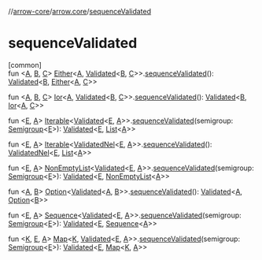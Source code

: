 //[arrow-core](../../index.md)/[arrow.core](index.md)/[sequenceValidated](sequence-validated.md)

# sequenceValidated

[common]\
fun &lt;[A](sequence-validated.md), [B](sequence-validated.md), [C](sequence-validated.md)&gt; [Either](-either/index.md)&lt;[A](sequence-validated.md), [Validated](-validated/index.md)&lt;[B](sequence-validated.md), [C](sequence-validated.md)&gt;&gt;.[sequenceValidated](sequence-validated.md)(): [Validated](-validated/index.md)&lt;[B](sequence-validated.md), [Either](-either/index.md)&lt;[A](sequence-validated.md), [C](sequence-validated.md)&gt;&gt;

fun &lt;[A](sequence-validated.md), [B](sequence-validated.md), [C](sequence-validated.md)&gt; [Ior](-ior/index.md)&lt;[A](sequence-validated.md), [Validated](-validated/index.md)&lt;[B](sequence-validated.md), [C](sequence-validated.md)&gt;&gt;.[sequenceValidated](sequence-validated.md)(): [Validated](-validated/index.md)&lt;[B](sequence-validated.md), [Ior](-ior/index.md)&lt;[A](sequence-validated.md), [C](sequence-validated.md)&gt;&gt;

fun &lt;[E](sequence-validated.md), [A](sequence-validated.md)&gt; [Iterable](https://kotlinlang.org/api/latest/jvm/stdlib/kotlin.collections/-iterable/index.html)&lt;[Validated](-validated/index.md)&lt;[E](sequence-validated.md), [A](sequence-validated.md)&gt;&gt;.[sequenceValidated](sequence-validated.md)(semigroup: [Semigroup](../arrow.typeclasses/-semigroup/index.md)&lt;[E](sequence-validated.md)&gt;): [Validated](-validated/index.md)&lt;[E](sequence-validated.md), [List](https://kotlinlang.org/api/latest/jvm/stdlib/kotlin.collections/-list/index.html)&lt;[A](sequence-validated.md)&gt;&gt;

fun &lt;[E](sequence-validated.md), [A](sequence-validated.md)&gt; [Iterable](https://kotlinlang.org/api/latest/jvm/stdlib/kotlin.collections/-iterable/index.html)&lt;[ValidatedNel](index.md#682410975%2FClasslikes%2F-1961959459)&lt;[E](sequence-validated.md), [A](sequence-validated.md)&gt;&gt;.[sequenceValidated](sequence-validated.md)(): [ValidatedNel](index.md#682410975%2FClasslikes%2F-1961959459)&lt;[E](sequence-validated.md), [List](https://kotlinlang.org/api/latest/jvm/stdlib/kotlin.collections/-list/index.html)&lt;[A](sequence-validated.md)&gt;&gt;

fun &lt;[E](sequence-validated.md), [A](sequence-validated.md)&gt; [NonEmptyList](-non-empty-list/index.md)&lt;[Validated](-validated/index.md)&lt;[E](sequence-validated.md), [A](sequence-validated.md)&gt;&gt;.[sequenceValidated](sequence-validated.md)(semigroup: [Semigroup](../arrow.typeclasses/-semigroup/index.md)&lt;[E](sequence-validated.md)&gt;): [Validated](-validated/index.md)&lt;[E](sequence-validated.md), [NonEmptyList](-non-empty-list/index.md)&lt;[A](sequence-validated.md)&gt;&gt;

fun &lt;[A](sequence-validated.md), [B](sequence-validated.md)&gt; [Option](-option/index.md)&lt;[Validated](-validated/index.md)&lt;[A](sequence-validated.md), [B](sequence-validated.md)&gt;&gt;.[sequenceValidated](sequence-validated.md)(): [Validated](-validated/index.md)&lt;[A](sequence-validated.md), [Option](-option/index.md)&lt;[B](sequence-validated.md)&gt;&gt;

fun &lt;[E](sequence-validated.md), [A](sequence-validated.md)&gt; [Sequence](https://kotlinlang.org/api/latest/jvm/stdlib/kotlin.sequences/-sequence/index.html)&lt;[Validated](-validated/index.md)&lt;[E](sequence-validated.md), [A](sequence-validated.md)&gt;&gt;.[sequenceValidated](sequence-validated.md)(semigroup: [Semigroup](../arrow.typeclasses/-semigroup/index.md)&lt;[E](sequence-validated.md)&gt;): [Validated](-validated/index.md)&lt;[E](sequence-validated.md), [Sequence](https://kotlinlang.org/api/latest/jvm/stdlib/kotlin.sequences/-sequence/index.html)&lt;[A](sequence-validated.md)&gt;&gt;

fun &lt;[K](sequence-validated.md), [E](sequence-validated.md), [A](sequence-validated.md)&gt; [Map](https://kotlinlang.org/api/latest/jvm/stdlib/kotlin.collections/-map/index.html)&lt;[K](sequence-validated.md), [Validated](-validated/index.md)&lt;[E](sequence-validated.md), [A](sequence-validated.md)&gt;&gt;.[sequenceValidated](sequence-validated.md)(semigroup: [Semigroup](../arrow.typeclasses/-semigroup/index.md)&lt;[E](sequence-validated.md)&gt;): [Validated](-validated/index.md)&lt;[E](sequence-validated.md), [Map](https://kotlinlang.org/api/latest/jvm/stdlib/kotlin.collections/-map/index.html)&lt;[K](sequence-validated.md), [A](sequence-validated.md)&gt;&gt;
